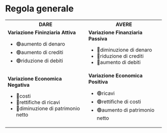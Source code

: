 <h1>Regola generale</h1>

<table>
  <tbody>
    <tr>
      <th align="center">DARE</th>
      <th align="center">AVERE</th>
    </tr>
    <tr>
      <td>
        <b>Variazione Fininziaria Attiva</b>
        <ul>
          <li>🟢aumento di denaro</li>
          <li>🟢aumento di crediti</li>
          <li>🟢riduzione di debiti</li>
        </ul>
      </td>
      <td>
        <b>Variazione Finanziaria Passiva</b>
        <ul>
          <li>🔴diminuzione di denaro</li>
          <li>🔴riduzione di crediti</li>
          <li>🔴aumento di debiti</li>
        </ul>
      </td>
    </tr>
    <tr>
      <td>
        <b>Variazione Economica Negativa </b>
        <ul>
          <li>🔴costi</li>
          <li>🔴rettifiche di ricavi</li>
          <li>🔴diminuzione di patrimonio netto</li>
        </ul>
      </td>
      <td>
        <b>Variazione Economica Positiva </b>
        <ul>
          <li>🟢ricavi</li>
          <li>🟢rettifiche di costi</li>
          <li>🟢aumento di patrimonio netto</li>
        </ul>
      </td>
    </tr>
  </tbody>
</table>
